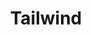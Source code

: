---
layout: Blog
title: Tailwind
seo:
  title: Tailwind.css Articles
  description: My personal portfolio & tech blog website.
collection:
  path: /blog
  recordsPerPage: 9
  infinitePaging: true
  sortBy: date
  filterBy:
    tags:
      $in:
        - tailwind
---
